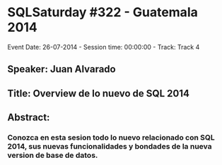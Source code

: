 # SQLSaturday #322 - Guatemala 2014
Event Date: 26-07-2014 - Session time: 00:00:00 - Track: Track 4
## Speaker: Juan Alvarado
## Title: Overview de lo nuevo de SQL 2014
## Abstract:
### Conozca en esta sesion todo lo nuevo relacionado con SQL 2014, sus nuevas funcionalidades y bondades de la nueva version de base de datos.  
